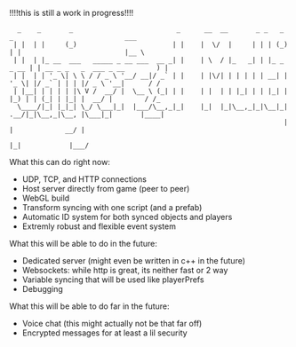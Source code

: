 !!!!this is still a work in progress!!!!

```
  _    _       _                          _      __  __       _ _   _       _                            ___  
 | |  | |     (_)                        | |    |  \/  |     | | | (_)     | |                          |__ \ 
 | |  | |_ __  ___   _____ _ __ ___  __ _| |    | \  / |_   _| | |_ _ _ __ | | __ _ _   _  ___ _ __        ) |
 | |  | | '_ \| \ \ / / _ \ '__/ __|/ _` | |    | |\/| | | | | | __| | '_ \| |/ _` | | | |/ _ \ '__|      / / 
 | |__| | | | | |\ V /  __/ |  \__ \ (_| | |    | |  | | |_| | | |_| | |_) | | (_| | |_| |  __/ |        / /_ 
  \____/|_| |_|_| \_/ \___|_|  |___/\__,_|_|    |_|  |_|\__,_|_|\__|_| .__/|_|\__,_|\__, |\___|_|       |____|
                                                                     | |             __/ |                    
                                                                     |_|            |___/                     
```
       
       

What this can do right now:
- UDP, TCP, and HTTP connections
- Host server directly from game (peer to peer)
- WebGL build
- Transform syncing with one script (and a prefab)
- Automatic ID system for both synced objects and players
- Extremly robust and flexible event system

What this will be able to do in the future:
- Dedicated server (might even be written in c++ in the future)
- Websockets: while http is great, its neither fast or 2 way
- Variable syncing that will be used like playerPrefs
- Debugging

What this will be able to do far in the future:
- Voice chat (this might actually not be that far off)
- Encrypted messages for at least a lil security
